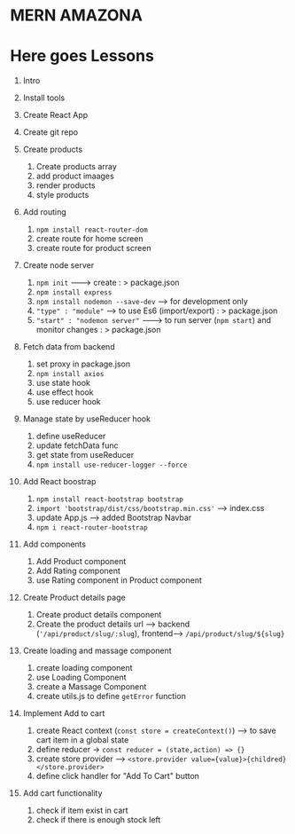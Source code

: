 # MERN AMAZONA

# Here goes Lessons

1. Intro
2. Install tools
3. Create React App
4. Create git repo
5. Create products
    1. Create products array
    2. add product imaages
    3. render products
    4. style products

6. Add routing
    1. `npm install react-router-dom`
    2. create route for home screen
    3. create route for product screen 

7. Create node server
    1. `npm init` ---> create : > package.json
    2. `npm install express`
    3. `npm install nodemon --save-dev` --> for development only
    4. `"type" : "module"` --> to use Es6 (import/export) : > package.json
    5. `"start" : "nodemon server"` ---> to run server (`npm start`)  and monitor changes : > package.json

8. Fetch data from backend
    1. set proxy in package.json
    2. `npm install axios`
    3. use state hook
    4. use effect hook
    5. use reducer hook

9. Manage state by  useReducer hook
    1. define useReducer
    2. update fetchData func
    3. get state from useReducer
    4. `npm install use-reducer-logger --force`

10. Add React boostrap
    1. `npm install react-bootstrap bootstrap`
    2. `import 'bootstrap/dist/css/bootstrap.min.css'` --> index.css
    3. update App.js --> added Bootstrap Navbar
    4. `npm i react-router-bootstrap`

11. Add components  
    1. Add Product component
    2. Add Rating component
    3. use Rating component in Product component

12. Create Product details page
    1. Create product details component
    2. Create the product details url --> backend (`'/api/product/slug/:slug`), frontend--> `/api/product/slug/${slug}`

13. Create loading and massage component
    1. create loading component
    2. use Loading Component
    3. create a Massage Component
    4. create utils.js to define `getError` function 

14. Implement Add to cart
    1. create React context (`const store = createContext()`) --> to save cart item in a global state
    2. define reducer -> `const reducer = (state,action) => {}`
    3. create store provider --> `<store.provider value={value}>{childred}</store.provider>`
    4. define click handler for "Add To Cart" button

15. Add cart functionality 
    1. check if item exist in cart
    2. check if there is enough stock left


